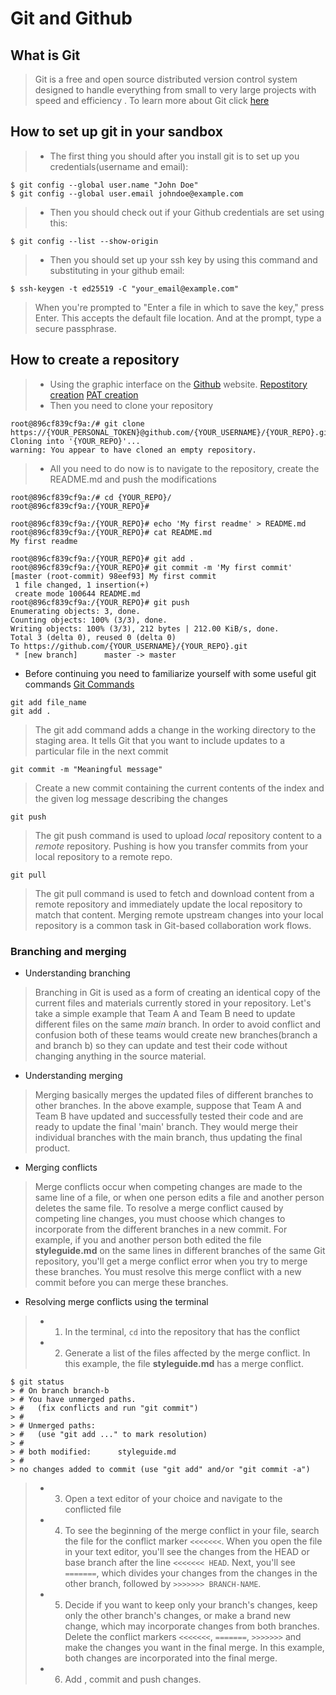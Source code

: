 
# Git and Github

## What is Git

>Git is a free and open source distributed version control system designed to handle everything from small to very large projects with speed and efficiency . To learn more about Git click [here](https://git-scm.com/)
     
## How to set up git in your sandbox

>- The first thing you should after you install git is to set up you credentials(username and email):

```shell
$ git config --global user.name "John Doe"
$ git config --global user.email johndoe@example.com
```
>- Then you should check out if your Github credentials are set using this:
```shell
$ git config --list --show-origin
```

>- Then you should set up your ssh key by using this command and substituting in your github email:

```shell
$ ssh-keygen -t ed25519 -C "your_email@example.com"
```

>When you're prompted to "Enter a file in which to save the key," press Enter. This accepts the default file location. And at the prompt, type a secure passphrase.

## How to create a repository

>- Using the graphic interface on the [Github](https://github.com/) website.
[Repostitory creation](https://www.google.com/url?sa=i&url=https%3A%2F%2Fcooc-china.gitbooks.io%2Fcooc-howto-book%2Fenglish-version%2Fcreate-the-book-and-make-connection-with-github-repository.html&psig=AOvVaw3gDZie24JoAbJrWZoqD4Za&ust=1663849720214000&source=images&cd=vfe&ved=0CAwQjRxqFwoTCMim7bPxpfoCFQAAAAAdAAAAABAP)
[PAT creation](https://raw.githubusercontent.com/devgemmy/gist-images/main/git-token.png)
>- Then you need to clone your repository
```shell
root@896cf839cf9a:/# git clone https://{YOUR_PERSONAL_TOKEN}@github.com/{YOUR_USERNAME}/{YOUR_REPO}.git                  
Cloning into '{YOUR_REPO}'...
warning: You appear to have cloned an empty repository.
```
>- All you need to do now is to navigate to the repository, create the README.md and push the modifications
```shell
root@896cf839cf9a:/# cd {YOUR_REPO}/
root@896cf839cf9a:/{YOUR_REPO}#
```
```shell
root@896cf839cf9a:/{YOUR_REPO}# echo 'My first readme' > README.md                                                                 
root@896cf839cf9a:/{YOUR_REPO}# cat README.md                                                                                      
My first readme 
```
```shell
root@896cf839cf9a:/{YOUR_REPO}# git add .
root@896cf839cf9a:/{YOUR_REPO}# git commit -m 'My first commit'
[master (root-commit) 98eef93] My first commit
 1 file changed, 1 insertion(+)
 create mode 100644 README.md
root@896cf839cf9a:/{YOUR_REPO}# git push                                                                                           
Enumerating objects: 3, done.                                                                                                         
Counting objects: 100% (3/3), done.                                                                                                   
Writing objects: 100% (3/3), 212 bytes | 212.00 KiB/s, done.                                                                          
Total 3 (delta 0), reused 0 (delta 0)                                                                                                 
To https://github.com/{YOUR_USERNAME}/{YOUR_REPO}.git                                                                                       
 * [new branch]      master -> master 
```
 
- Before continuing you need to familiarize yourself with some useful git commands
[Git Commands](https://res.cloudinary.com/practicaldev/image/fetch/s--ShHSfi-a--/c_imagga_scale,f_auto,fl_progressive,h_900,q_auto,w_1600/https://cl.ly/1N2U2i2Z2C16/Image%25202018-04-11%2520at%252012.47.23%2520PM.png)

```
git add file_name
git add .
```
> The git add command adds a change in the working directory to the staging area. It tells Git that you want to include updates to a particular file in the next commit
```
git commit -m "Meaningful message"
```
> Create a new commit containing the current contents of the index and the given log message describing the changes
```
git push
```
> The git push command is used to upload *local* repository content to a *remote* repository. Pushing is how you transfer commits from your local repository to a remote repo.
```
git pull
```
>The git pull command is used to fetch and download content from a remote repository and immediately update the local repository to match that content. Merging remote upstream changes into your local repository is a common task in Git-based collaboration work flows.
### Branching and merging
- Understanding branching
>Branching in Git is used as a form of creating an identical copy of the current files and materials currently stored in your repository. Let's take a simple example that Team A and Team B need to update different files on the same *main* branch. In order to avoid conflict and confusion both of these teams would create new branches(branch a and branch b) so they can update and test their code without changing anything in the source material.
- Understanding merging
>Merging basically merges the updated files of different branches to other branches. In the above example, suppose that Team A and Team B have updated and successfully tested their code and are ready to update the final 'main' branch. They would merge their individual branches with the main branch, thus updating the final product.
- Merging conflicts
>Merge conflicts occur when competing changes are made to the same line of a file, or when one person edits a file and another person deletes the same file.
To resolve a merge conflict caused by competing line changes, you must choose which changes to incorporate from the different branches in a new commit.
For example, if you and another person both edited the file **styleguide.md** on the same lines in different branches of the same Git repository, you'll get a merge conflict error when you try to merge these branches. You must resolve this merge conflict with a new commit before you can merge these branches.
- Resolving merge conflicts using the terminal
>- 1) In the terminal, ```cd``` into the repository that has the conflict
>- 2) Generate a list of the files affected by the merge conflict. In this example, the file **styleguide.md** has a merge conflict.
```
$ git status
> # On branch branch-b
> # You have unmerged paths.
> #   (fix conflicts and run "git commit")
> #
> # Unmerged paths:
> #   (use "git add ..." to mark resolution)
> #
> # both modified:      styleguide.md
> #
> no changes added to commit (use "git add" and/or "git commit -a")
```
>- 3) Open a text editor of your choice and navigate to the conflicted file
>- 4) To see the beginning of the merge conflict in your file, search the file for the conflict marker ```<<<<<<<```. When you open the file in your text editor, you'll see the changes from the HEAD or base branch after the line ```<<<<<<< HEAD```. Next, you'll see ```=======```, which divides your changes from the changes in the other branch, followed by ```>>>>>>> BRANCH-NAME```.
>- 5) Decide if you want to keep only your branch's changes, keep only the other branch's changes, or make a brand new change, which may incorporate changes from both branches. Delete the conflict markers ```<<<<<<<```, ```=======```, ```>>>>>>>``` and make the changes you want in the final merge. In this example, both changes are incorporated into the final merge.
>- 6) Add , commit and push changes.
